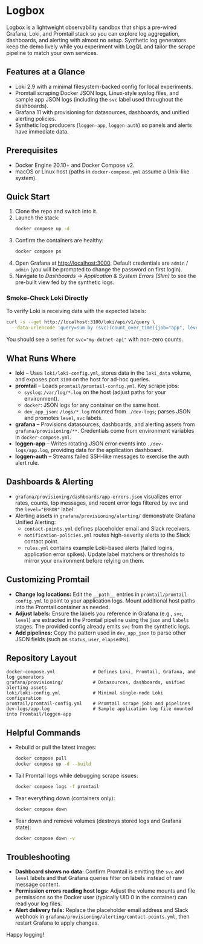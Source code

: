 # Logbox

Logbox is a lightweight observability sandbox that ships a pre-wired Grafana, Loki, and Promtail stack so you can explore log aggregation, dashboards, and alerting with almost no setup. Synthetic log generators keep the demo lively while you experiment with LogQL and tailor the scrape pipeline to match your own services.

## Features at a Glance
- Loki 2.9 with a minimal filesystem-backed config for local experiments.
- Promtail scraping Docker JSON logs, Linux-style syslog files, and sample app JSON logs (including the `svc` label used throughout the dashboards).
- Grafana 11 with provisioning for datasources, dashboards, and unified alerting policies.
- Synthetic log producers (`loggen-app`, `loggen-auth`) so panels and alerts have immediate data.

## Prerequisites
- Docker Engine 20.10+ and Docker Compose v2.
- macOS or Linux host (paths in `docker-compose.yml` assume a Unix-like system).

## Quick Start
1. Clone the repo and switch into it.
2. Launch the stack:
   ```bash
   docker compose up -d
   ```
3. Confirm the containers are healthy:
   ```bash
   docker compose ps
   ```
4. Open Grafana at [http://localhost:3000](http://localhost:3000). Default credentials are `admin` / `admin` (you will be prompted to change the password on first login).
5. Navigate to *Dashboards → Application & System Errors (Slim)* to see the pre-built view fed by the synthetic logs.

### Smoke-Check Loki Directly
To verify Loki is receiving data with the expected labels:
```bash
curl -s --get http://localhost:3100/loki/api/v1/query \
  --data-urlencode 'query=sum by (svc)(count_over_time({job="app", level="ERROR"}[5m]))'
```
You should see a series for `svc="my-dotnet-api"` with non-zero counts.

## What Runs Where
- **loki** – Uses `loki/loki-config.yml`, stores data in the `loki_data` volume, and exposes port `3100` on the host for ad-hoc queries.
- **promtail** – Loads `promtail/promtail-config.yml`. Key scrape jobs:
  - `syslog`: `/var/log/*.log` on the host (adjust paths for your environment).
  - `docker`: JSON logs for any container on the same host.
  - `dev_app_json`: `/logs/*.log` mounted from `./dev-logs`; parses JSON and promotes `level`, `svc` labels.
- **grafana** – Provisions datasources, dashboards, and alerting assets from `grafana/provisioning/**`. Credentials come from environment variables in `docker-compose.yml`.
- **loggen-app** – Writes rotating JSON error events into `./dev-logs/app.log`, providing data for the application dashboard.
- **loggen-auth** – Streams failed SSH-like messages to exercise the auth alert rule.

## Dashboards & Alerting
- `grafana/provisioning/dashboards/app-errors.json` visualizes error rates, counts, top messages, and recent error logs filtered by `svc` and the `level="ERROR"` label.
- Alerting assets in `grafana/provisioning/alerting/` demonstrate Grafana Unified Alerting:
  - `contact-points.yml` defines placeholder email and Slack receivers.
  - `notification-policies.yml` routes high-severity alerts to the Slack contact point.
  - `rules.yml` contains example Loki-based alerts (failed logins, application error spikes). Update label matchers or thresholds to mirror your environment before relying on them.

## Customizing Promtail
- **Change log locations:** Edit the `__path__` entries in `promtail/promtail-config.yml` to point to your application logs. Mount additional host paths into the Promtail container as needed.
- **Adjust labels:** Ensure the labels you reference in Grafana (e.g., `svc`, `level`) are extracted in the Promtail pipeline using the `json` and `labels` stages. The provided config already emits `svc` from the synthetic logs.
- **Add pipelines:** Copy the pattern used in `dev_app_json` to parse other JSON fields (such as `status`, `user`, `elapsedMs`).

## Repository Layout
```
docker-compose.yml              # Defines Loki, Promtail, Grafana, and log generators
grafana/provisioning/           # Datasources, dashboards, unified alerting assets
loki/loki-config.yml            # Minimal single-node Loki configuration
promtail/promtail-config.yml    # Promtail scrape jobs and pipelines
dev-logs/app.log                # Sample application log file mounted into Promtail/loggen-app
```

## Helpful Commands
- Rebuild or pull the latest images:
  ```bash
  docker compose pull
  docker compose up -d --build
  ```
- Tail Promtail logs while debugging scrape issues:
  ```bash
  docker compose logs -f promtail
  ```
- Tear everything down (containers only):
  ```bash
  docker compose down
  ```
- Tear down and remove volumes (destroys stored logs and Grafana state):
  ```bash
  docker compose down -v
  ```

## Troubleshooting
- **Dashboard shows no data:** Confirm Promtail is emitting the `svc` and `level` labels and that Grafana queries filter on labels instead of raw message content.
- **Permission errors reading host logs:** Adjust the volume mounts and file permissions so the Docker user (typically UID 0 in the container) can read your log files.
- **Alert delivery fails:** Replace the placeholder email address and Slack webhook in `grafana/provisioning/alerting/contact-points.yml`, then restart Grafana to apply changes.

Happy logging!
